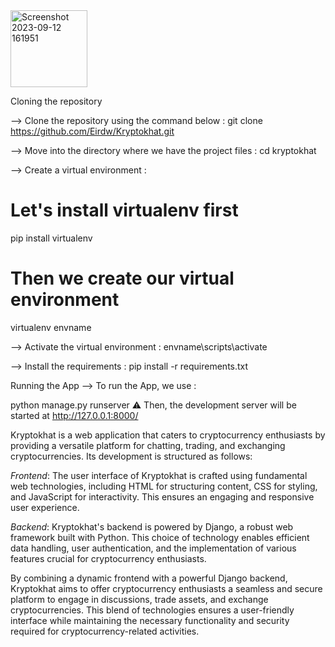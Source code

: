 <img width="123" alt="Screenshot 2023-09-12 161951" src="https://github.com/Eirdw/kryptokhat/assets/96238112/0ae0b4c7-027c-48c0-9afb-e82ad5338896">

Cloning the repository

--> Clone the repository using the command below :
git clone https://github.com/Eirdw/Kryptokhat.git

--> Move into the directory where we have the project files :
cd kryptokhat

--> Create a virtual environment :

# Let's install virtualenv first
pip install virtualenv

# Then we create our virtual environment
virtualenv envname


--> Activate the virtual environment :
envname\scripts\activate

--> Install the requirements :
pip install -r requirements.txt


Running the App
--> To run the App, we use :

python manage.py runserver
⚠ Then, the development server will be started at http://127.0.0.1:8000/

















Kryptokhat is a web application that caters to cryptocurrency enthusiasts by providing a versatile platform for chatting, trading, and exchanging cryptocurrencies. Its development is structured as follows:

*Frontend*: The user interface of Kryptokhat is crafted using fundamental web technologies, including HTML for structuring content, CSS for styling, and JavaScript for interactivity. This ensures an engaging and responsive user experience.

*Backend*: Kryptokhat's backend is powered by Django, a robust web framework built with Python. This choice of technology enables efficient data handling, user authentication, and the implementation of various features crucial for cryptocurrency enthusiasts.

By combining a dynamic frontend with a powerful Django backend, Kryptokhat aims to offer cryptocurrency enthusiasts a seamless and secure platform to engage in discussions, trade assets, and exchange cryptocurrencies. This blend of technologies ensures a user-friendly interface while maintaining the necessary functionality and security required for cryptocurrency-related activities.
